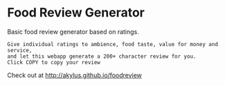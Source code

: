 # Food Review Generator
Basic food review generator based on ratings.

```
Give individual ratings to ambience, food taste, value for money and service, 
and let this webapp generate a 200+ character review for you.
Click COPY to copy your review
```
Check out at http://akylus.github.io/foodreview
